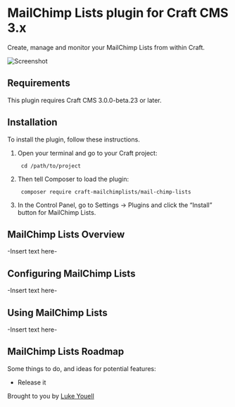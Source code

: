 # MailChimp Lists plugin for Craft CMS 3.x

Create, manage and monitor your MailChimp Lists from within Craft.

![Screenshot](resources/img/plugin-logo.png)

## Requirements

This plugin requires Craft CMS 3.0.0-beta.23 or later.

## Installation

To install the plugin, follow these instructions.

1. Open your terminal and go to your Craft project:

        cd /path/to/project

2. Then tell Composer to load the plugin:

        composer require craft-mailchimplists/mail-chimp-lists

3. In the Control Panel, go to Settings → Plugins and click the “Install” button for MailChimp Lists.

## MailChimp Lists Overview

-Insert text here-

## Configuring MailChimp Lists

-Insert text here-

## Using MailChimp Lists

-Insert text here-

## MailChimp Lists Roadmap

Some things to do, and ideas for potential features:

* Release it

Brought to you by [Luke Youell](https://github.com/lukeyouell)
